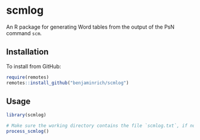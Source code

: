 
<!-- README.md is generated from README.Rmd. Please edit that file -->

# scmlog

An R package for generating Word tables from the output of the PsN
command `scm`.

## Installation

To install from GitHub:

``` r
require(remotes)
remotes::install_github("benjaminrich/scmlog")
```

## Usage

``` r
library(scmlog)

# Make sure the working directory contains the file `scmlog.txt`, if not setwd(...)
process_scmlog()
```
